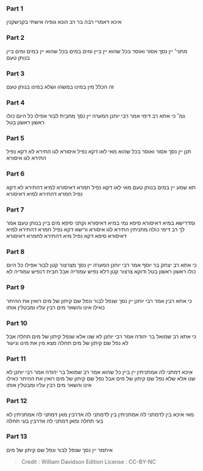 
### Part 1
איכא דאמרי רבה בר רב הונא גופיה אישתי בקנישקנין

### Part 2
מתני׳ יין נסך אסור ואוסר בכל שהוא יין ביין ומים במים בכל שהוא יין במים ומים ביין בנותן טעם 

### Part 3
זה הכלל מין במינו במשהו ושלא במינו בנותן טעם

### Part 4
גמ׳ כי אתא רב דימי אמר רבי יוחנן המערה יין נסך מחבית לבור אפילו כל היום כולו ראשון ראשון בטל 

### Part 5
תנן יין נסך אסור ואוסר בכל שהוא מאי לאו דקא נפיל איסורא לגו התירא לא דקא נפיל התירא לגו איסורא 

### Part 6
תא שמע יין במים בנותן טעם מאי לאו דקא נפיל חמרא דאיסורא למיא דהתירא לא דקא נפיל חמרא דהתירא למיא דאיסורא

### Part 7
ומדרישא במיא דאיסורא סיפא נמי במיא דאיסורא וקתני סיפא מים ביין בנותן טעם אמר לך רב דימי כולה מתניתין התירא לגו איסורא ורישא דקא נפיל חמרא דהתירא למיא דאיסורא סיפא דקא נפיל מיא דהתירא לחמרא דאיסורא 

### Part 8
כי אתא רב יצחק בר יוסף אמר רבי יוחנן המערה יין נסך מצרצור קטן לבור אפילו כל היום כולו ראשון ראשון בטל ודוקא צרצור קטן דלא נפיש עמודיה אבל חבית דנפיש עמודיה לא

### Part 9
כי אתא רבין אמר רבי יוחנן יין נסך שנפל לבור ונפל שם קיתון של מים רואין את ההיתר כאילו אינו והשאר מים רבין עליו ומבטלין אותו 

### Part 10
כי אתא רב שמואל בר יהודה אמר רבי יוחנן לא שנו אלא שנפל קיתון של מים תחלה אבל לא נפל שם קיתון של מים תחלה מצא מין את מינו וניעור 

### Part 11
איכא דמתני לה אמתניתין יין ביין כל שהוא אמר רב שמואל בר יהודה אמר רבי יוחנן לא שנו אלא שלא נפל שם קיתון של מים אבל נפל שם קיתון של מים רואין את ההיתר כאילו אינו והשאר מים רבין עליו ומבטלין אותו 

### Part 12
מאי איכא בין לדמתני לה אמתניתין בין לדמתני לה אדרבין מאן דמתני לה אמתניתין לא בעי תחלה ומאן דמתני לה אדרבין בעי תחלה 

### Part 13
איתמר יין נסך שנפל לבור ונפל שם קיתון של מים

>Credit : William Davidson Edition
>License : CC-BY-NC